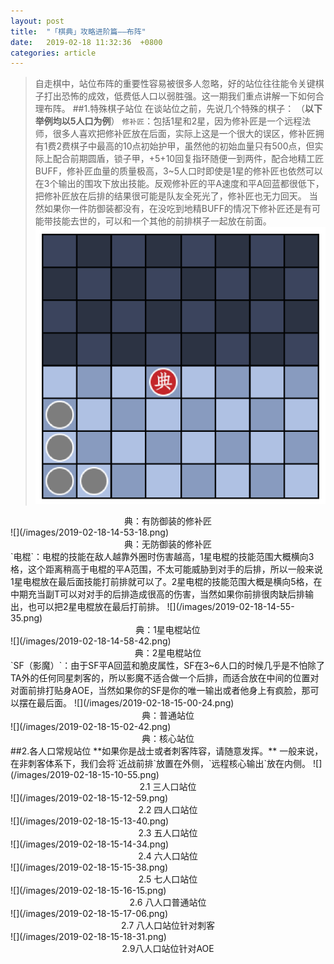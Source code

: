 ```yaml
---
layout: post
title:  "「棋典」攻略进阶篇——布阵"
date:   2019-02-18 11:32:36  +0800
categories: article
---
```

> 自走棋中，站位布阵的重要性容易被很多人忽略，好的站位往往能令关键棋子打出恐怖的成效，低费低人口以弱胜强。这一期我们重点讲解一下如何合理布阵。
##1.特殊棋子站位
在谈站位之前，先说几个特殊的棋子：
（**以下举例均以5人口为例**）
`修补匠`：包括1星和2星，因为修补匠是一个远程法师，很多人喜欢把修补匠放在后面，实际上这是一个很大的误区，修补匠拥有1费2费棋子中最高的10点初始护甲，虽然他的初始血量只有500点，但实际上配合前期圆盾，锁子甲，+5+10回复指环随便一到两件，配合地精工匠BUFF，修补匠血量的质量极高，3~5人口时即使是1星的修补匠也依然可以在3个输出的围攻下放出技能。反观修补匠的平A速度和平A回蓝都很低下，把修补匠放在后排的结果很可能是队友全死光了，修补匠也无力回天。
当然如果你一件防御装都没有，在没吃到地精BUFF的情况下修补匠还是有可能带技能去世的，可以和一个其他的前排棋子一起放在前面。
![](/images/2019-02-18-14-50-16.png)
<center>典：有防御装的修补匠 </center>
![](/images/2019-02-18-14-53-18.png)
<center>典：无防御装的修补匠</center>
`电棍`：电棍的技能在敌人越靠外圈时伤害越高，1星电棍的技能范围大概横向3格，这个距离稍高于电棍的平A范围，不太可能威胁到对手的后排，所以一般来说1星电棍放在最后面技能打前排就可以了。2星电棍的技能范围大概是横向5格，在中期充当副T可以对对手的后排造成很高的伤害，当然如果你前排很肉缺后排输出，也可以把2星电棍放在最后打前排。
![](/images/2019-02-18-14-55-35.png)
<center>典：1星电棍站位</center> 
![](/images/2019-02-18-14-58-42.png)  
<center>典：2星电棍站位</center> 
     `SF（影魔）`：由于SF平A回蓝和脆皮属性，SF在3~6人口的时候几乎是不怕除了TA外的任何同星刺客的，所以影魔不适合做一个后排，而适合放在中间的位置对对面前排打贴身AOE，当然如果你的SF是你的唯一输出或者他身上有疯脸，那可以摆在最后面。 
![](/images/2019-02-18-15-00-24.png)
<center>典：普通站位</center>  
![](/images/2019-02-18-15-02-42.png)
<center>典：核心站位</center> 
##2.各人口常规站位
**如果你是战士或者刺客阵容，请随意发挥。**
一般来说，在非刺客体系下，我们会将`近战前排`放置在外侧，`远程核心输出`放在内侧。
![](/images/2019-02-18-15-10-55.png)
<center>2.1 三人口站位</center>
![](/images/2019-02-18-15-12-59.png)
<center>2.2 四人口站位</center>
![](/images/2019-02-18-15-13-40.png)
<center>2.3 五人口站位</center>
![](/images/2019-02-18-15-14-34.png)
<center>2.4 六人口站位</center>
![](/images/2019-02-18-15-15-38.png)
<center>2.5 七人口站位</center>
![](/images/2019-02-18-15-16-15.png)
<center>2.6 八人口普通站位</center>
![](/images/2019-02-18-15-17-06.png)
<center>2.7 八人口站位针对刺客</center>
![](/images/2019-02-18-15-18-31.png)
<center>2.9八人口站位针对AOE</center>



    
